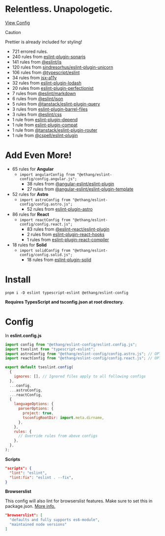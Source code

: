 # Relentless. Unapologetic.

[View Config](https://eslint-config-ethang.pages.dev/rules)

> [!CAUTION]
> Prettier is already included for styling!

- 721 errored rules.
- 240 rules from [eslint-plugin-sonarjs](https://github.com/SonarSource/SonarJS/blob/master/packages/jsts/src/rules/README.md)
- 141 rules from [@eslint/js](https://github.com/eslint/eslint/tree/main/packages/js)
- 120 rules from [sindresorhus/eslint-plugin-unicorn](https://github.com/sindresorhus/eslint-plugin-unicorn)
- 106 rules from [@typescript/eslint](https://github.com/typescript-eslint/typescript-eslint)
- 34 rules from [jsx-a11y](https://github.com/jsx-eslint/eslint-plugin-jsx-a11y)
- 32 rules from [eslint-plugin-lodash](https://github.com/wix-incubator/eslint-plugin-lodash)
- 20 rules from [eslint-plugin-perfectionist](https://github.com/azat-io/eslint-plugin-perfectionist)
- 7 rules from [@eslint/markdown](https://github.com/eslint/markdown)
- 6 rules from [@eslint/json](https://github.com/eslint/json)
- 5 rules from [@tanstack/eslint-plugin-query](https://tanstack.com/query/latest/docs/eslint/eslint-plugin-query)
- 3 rules from [eslint-plugin-barrel-files](https://github.com/thepassle/eslint-plugin-barrel-files)
- 3 rules from [@eslint/css](https://github.com/eslint/css)
- 1 rule from [eslint-plugin-depend](https://github.com/es-tooling/eslint-plugin-depend/tree/main)
- 1 rule from [eslint-plugin-compat](https://github.com/amilajack/eslint-plugin-compat)
- 1 rule from [@tanstack/eslint-plugin-router](https://tanstack.com/router/latest/docs/eslint/eslint-plugin-router)
- 1 rule from [@cspell/eslint-plugin](https://github.com/streetsidesoftware/cspell/tree/main/packages/cspell-eslint-plugin)

# Add Even More!

- 65 rules for **Angular**
  - `import angularConfig from "@ethang/eslint-config/config.angular.js";`
    - 38 rules from [@angular-eslint/eslint-plugin](https://github.com/angular-eslint/angular-eslint/blob/main/packages/eslint-plugin/README.md)
    - 27 rules from [@angular-eslint/eslint-plugin-template](https://github.com/angular-eslint/angular-eslint/blob/main/packages/eslint-plugin-template/README.md)
- 52 rules for **Astro**
  - `import astroConfig from "@ethang/eslint-config/config.astro.js";`
    - 52 rules from [eslint-plugin-astro](https://github.com/ota-meshi/eslint-plugin-astro)
- 86 rules for **React**
  - `import reactConfig from "@ethang/eslint-config/config.react.js";`
    - 83 rules from [@eslint-react/eslint-plugin](https://eslint-react.xyz/)
    - 2 rules from [eslint-plugin-react-hooks](https://github.com/facebook/react/tree/main/packages/eslint-plugin-react-hooks)
    - 1 rules from [eslint-plugin-react-compiler](https://github.com/facebook/react/tree/main/compiler/packages/eslint-plugin-react-compiler)
- 18 rules for **Solid**
  - `import solidConfig from "@ethang/eslint-config/config.solid.js";`
    - 18 rules from [eslint-plugin-solid](https://github.com/solidjs-community/eslint-plugin-solid)

# Install

`pnpm i -D eslint typescript-eslint @ethang/eslint-config`

**Requires TypesScript and tsconfig.json at root directory.**

# Config

In **eslint.config.js**

```js
import config from "@ethang/eslint-config/eslint.config.js";
import tseslint from "typescript-eslint";
import astroConfig from "@ethang/eslint-config/config.astro.js"; // OPTIONAL
import reactConfig from "@ethang/eslint-config/config.react.js"; // OPTIONAL

export default tseslint.config(
  {
    ignores: [], // Ignored files apply to all following configs
  },
  ...config,
  ...astroConfig,
  ...reactConfig,
  {
    languageOptions: {
      parserOptions: {
        project: true,
        tsconfigRootDir: import.meta.dirname,
      },
    },
    rules: {
      // Override rules from above configs
    },
  },
);
```

**Scripts**

```json
"scripts": {
  "lint": "eslint",
  "lint:fix": "eslint . --fix",
}
```

**Browserslist**

This config will also lint for browserslist features. Make sure to set this in package.json. [More info.](https://github.com/browserslist/browserslist)

```json
"browserslist": [
  "defaults and fully supports es6-module",
  "maintained node versions"
]
```
